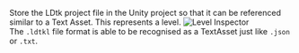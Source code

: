 Store the LDtk project file in the Unity project so that it can be referenced similar to a Text Asset. This represents a level.
![Level Inspector](LevelInspector.png)  
The `.ldtkl` file format is able to be recognised as a TextAsset just like `.json` or `.txt`. 